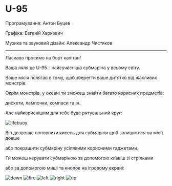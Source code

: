<!--
SPDX-FileCopyrightText: 2024 O21 contributors <https://github.com/ForNeVeR/O21>

SPDX-License-Identifier: MIT
-->

# U-95

Програмування: Антон Буцев

Графіка: Евгеній Харкевич

Музика та звуковий дізайн: Александр Чистяков

---
Ласкаво просимо на борт капітан!

Ваша ляля це U-95 - найсучасніша субмаріна у всьому світу.

Ваше місія полягає в тому, щоб зберегти ваше дитятко від жахливих монстрів. 

Окрім монстрів, у океані ти зможеш знайти багато корисних предметів: 

дискети, лампочки, компаси та ін. 

Але найкориснішим для тебе буде рятувальний круг:

![lifebuoy](data://bm0)

Він дозволяє поповнити кисень для субмаріни щоб залишитися на місії довше

або покращити субмаріну усілякими корисними гаджетами.

Ти можеш керувати субмаріною за допомогою клавіш зі стрілками

або за допомогою миші та кнопок на ігровому екрані:

![down](data://bm1) ![fire](data://bm2) ![left](data://bm3) ![right](data://bm4) ![up](data://bm5)
